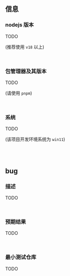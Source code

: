 ## 信息

### nodejs 版本

TODO

(推荐使用 `v18` 以上)

<br />

### 包管理器及其版本

TODO

(请使用 `pnpm`)

<br />

### 系统

TODO

(该项目开发环境系统为 `win11`)

<br />
<br />

## bug

### 描述

TODO

<br />

### 预期结果

TODO

<br />

### 最小测试仓库

TODO
